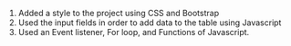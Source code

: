 1. Added a style to the project using CSS and Bootstrap
2. Used the input fields in order to add data to the table using Javascript 
3. Used an Event listener, For loop, and Functions of Javascript.
